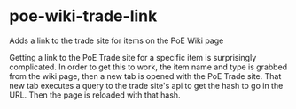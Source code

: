 # poe-wiki-trade-link
Adds a link to the trade site for items on the PoE Wiki page

Getting a link to the PoE Trade site for a specific item is surprisingly complicated. In order to get this to work, the item name and type is grabbed from the wiki page, then a new tab is opened with the PoE Trade site. That new tab executes a query to the trade site's api to get the hash to go in the URL. Then the page is reloaded with that hash. 
